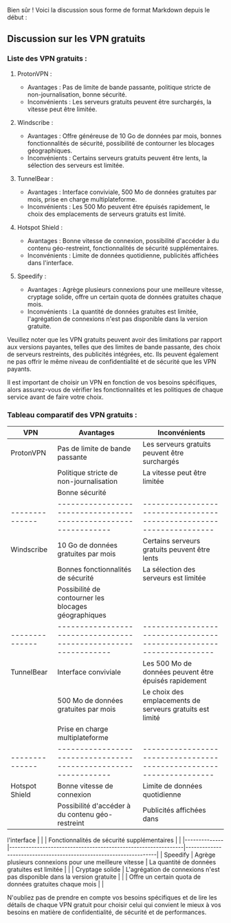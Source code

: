 Bien sûr ! Voici la discussion sous forme de format Markdown depuis le début :

## Discussion sur les VPN gratuits

### Liste des VPN gratuits :

1. ProtonVPN :
   - Avantages : Pas de limite de bande passante, politique stricte de non-journalisation, bonne sécurité.
   - Inconvénients : Les serveurs gratuits peuvent être surchargés, la vitesse peut être limitée.

2. Windscribe :
   - Avantages : Offre généreuse de 10 Go de données par mois, bonnes fonctionnalités de sécurité, possibilité de contourner les blocages géographiques.
   - Inconvénients : Certains serveurs gratuits peuvent être lents, la sélection des serveurs est limitée.

3. TunnelBear :
   - Avantages : Interface conviviale, 500 Mo de données gratuites par mois, prise en charge multiplateforme.
   - Inconvénients : Les 500 Mo peuvent être épuisés rapidement, le choix des emplacements de serveurs gratuits est limité.

4. Hotspot Shield :
   - Avantages : Bonne vitesse de connexion, possibilité d'accéder à du contenu géo-restreint, fonctionnalités de sécurité supplémentaires.
   - Inconvénients : Limite de données quotidienne, publicités affichées dans l'interface.

5. Speedify :
   - Avantages : Agrège plusieurs connexions pour une meilleure vitesse, cryptage solide, offre un certain quota de données gratuites chaque mois.
   - Inconvénients : La quantité de données gratuites est limitée, l'agrégation de connexions n'est pas disponible dans la version gratuite.

Veuillez noter que les VPN gratuits peuvent avoir des limitations par rapport aux versions payantes, telles que des limites de bande passante, des choix de serveurs restreints, des publicités intégrées, etc. Ils peuvent également ne pas offrir le même niveau de confidentialité et de sécurité que les VPN payants.

Il est important de choisir un VPN en fonction de vos besoins spécifiques, alors assurez-vous de vérifier les fonctionnalités et les politiques de chaque service avant de faire votre choix.

### Tableau comparatif des VPN gratuits :

| VPN          | Avantages                                                     | Inconvénients                                                     |
|--------------|---------------------------------------------------------------|-------------------------------------------------------------------|
| ProtonVPN    | Pas de limite de bande passante                                | Les serveurs gratuits peuvent être surchargés                     |
|              | Politique stricte de non-journalisation                        | La vitesse peut être limitée                                      |
|              | Bonne sécurité                                                 |                                                                   |
|--------------|---------------------------------------------------------------|-------------------------------------------------------------------|
| Windscribe   | 10 Go de données gratuites par mois                            | Certains serveurs gratuits peuvent être lents                     |
|              | Bonnes fonctionnalités de sécurité                             | La sélection des serveurs est limitée                             |
|              | Possibilité de contourner les blocages géographiques           |                                                                   |
|--------------|---------------------------------------------------------------|-------------------------------------------------------------------|
| TunnelBear   | Interface conviviale                                           | Les 500 Mo de données peuvent être épuisés rapidement             |
|              | 500 Mo de données gratuites par mois                           | Le choix des emplacements de serveurs gratuits est limité          |
|              | Prise en charge multiplateforme                                |                                                                   |
|--------------|---------------------------------------------------------------|-------------------------------------------------------------------|
| Hotspot Shield | Bonne vitesse de connexion                                    | Limite de données quotidienne                                      |
|               | Possibilité d'accéder à du contenu géo-restreint             | Publicités affichées dans

 l'interface                              |
|               | Fonctionnalités de sécurité supplémentaires                  |                                                                   |
|--------------|---------------------------------------------------------------|-------------------------------------------------------------------|
| Speedify     | Agrège plusieurs connexions pour une meilleure vitesse         | La quantité de données gratuites est limitée                       |
|              | Cryptage solide                                               | L'agrégation de connexions n'est pas disponible dans la version gratuite  |
|              | Offre un certain quota de données gratuites chaque mois       |                                                                   |

N'oubliez pas de prendre en compte vos besoins spécifiques et de lire les détails de chaque VPN gratuit pour choisir celui qui convient le mieux à vos besoins en matière de confidentialité, de sécurité et de performances.
